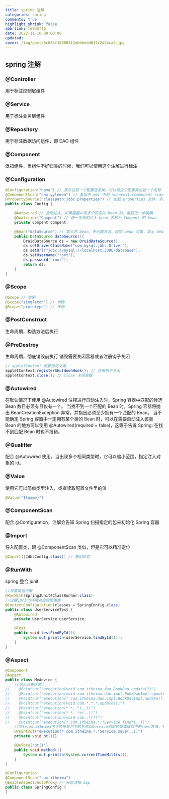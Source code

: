 ```yaml
---
title: spring 注解
categories: spring
comments: true
highlight_shrink: false
abbrlink: fe9d3ff6
date: 2022-11-10 00:00:00
updated:
cover: /img/post/0c0f3f16880511ebb6edd017c2d2eca2.jpg
---
```


## spring 注解

### @Controller
用于标注控制层组件

### @Service
用于标注业务层组件

### @Repository
用于标注数据访问组件，即 DAO 组件

### @Component
泛指组件，当组件不好归类的时候，我们可以使用这个注解进行标注

### @Configuration
```java
@Configuration("name") // 表示这是一个配置信息类，可以给这个配置类也起一个名称
@ComponentScan("com.yylemon") // 类似于 xml 中的 <context:component-scan base-package="com.yylemon"/>
@PropertySource("classpath:jdbc.properties") // 加载 properties 文件，多文件要用数组格式，不允许使用通配符 *
public class Config {

    @Autowired // 自动注入，如果容器中有多个符合的 bean 时，需要进一步明确
    @Qualifier("Compent") // 进一步指明注入 bean 名称为 Compent 的 bean
    private Compent compent;

    @Bean("dataSource") // 第三方 bean，先创建方法，返回 bean 对象，加上 bean 注解，名字可加可不加
    public DataSource dataSource(){
        DruidDataSource ds = new DruidDataSource();
        ds.setDriverClassName("com.mysql.jdbc.Driver");
        ds.setUrl("jdbc://mysql://localhost:3306/database");
        ds.setUsername("root");
        ds.password("root");
        return ds;
    }   
}
```

### @Scope
```java
@Scope // 单例
@Scope("singleton") // 单例
@Scope("prototype") // 多例
```

### @PostConstruct
生命周期，构造方法后执行

### @PreDestroy
生命周期，彻底销毁前执行
销毁需要关闭容器或者注册钩子关闭
```java
// appletContext 需要使用父类
appletContext.registerShutdownHook(); // 注册钩子关闭
appletContext.close(); // close 关闭容器
```

### @Autowired
在默认情况下使用 @Autowired 注释进行自动注入时，Spring 容器中匹配的候选 Bean 数目必须有且仅有一个。
当找不到一个匹配的 Bean 时，Spring 容器将抛出 BeanCreationException 异常，并指出必须至少拥有一个匹配的 Bean。 
当不能确定 Spring 容器中一定拥有某个类的 Bean 时，可以在需要自动注入该类 Bean 的地方可以使用 @Autowired(required = false)，这等于告诉 Spring: 在找不到匹配 Bean 时也不报错。

### @Qualifier
配合 @Autowired 使用，当出现多个相同类型时，它可以缩小范围，指定注入对象的 id。

### @Value
使用它可以简单类型注入，或者读取配置文件里的值
```java
@Value("${name}")
```

### @ComponentScan
配合 @Configuration，注解会告知 Spring 扫描指定的包来初始化 Spring 容器

### @Import
导入配置类，跟 @ComponentScan 类似，但是它可以精准定位
```java
@Import({JdbcConfig.class}) // 数组形式
```

### @RunWith
spring 整合 junit
```java
//设置类运行器
@RunWith(SpringJUnit4ClassRunner.class)
//设置Spring环境对应的配置类
@ContextConfiguration(classes = SpringConfig.class)
public class UserServiceTest {
    @Autowired
    private UserService userService;

    @Test
    public void testFindById(){
        System.out.println(userService.findById(1));
    }
}
```

### @Aspect
```java
@Component
@Aspect
public class MyAdvice {
    //切入点表达式：
//    @Pointcut("execution(void com.itheima.dao.BookDao.update())")
//    @Pointcut("execution(void com.itheima.dao.impl.BookDaoImpl.update())")
//    @Pointcut("execution(* com.itheima.dao.impl.BookDaoImpl.update(*))")    //no
//    @Pointcut("execution(void com.*.*.*.update())")
//    @Pointcut("execution(* *..*(..))")
//    @Pointcut("execution(* *..*e(..))")
//    @Pointcut("execution(void com..*())")
//    @Pointcut("execution(* com.itheima.*.*Service.find*(..))")
    //执行com.itheima包下的任意包下的名称以Service结尾的类或接口中的save方法，参数任意，返回值任意
    @Pointcut("execution(* com.itheima.*.*Service.save(..))")
    private void pt(){}

    @Before("pt()")
    public void method(){
        System.out.println(System.currentTimeMillis());
    }
}
```
```java
@Configuration
@ComponentScan("com.itheima")
@EnableAspectJAutoProxy // 开启注解 aop
public class SpringConfig {
}
```
